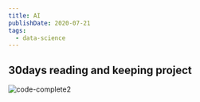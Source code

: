 ```yaml
---
title: AI 
publishDate: 2020-07-21
tags: 
  - data-science
---
```

## 30days reading and keeping project

![code-complete2](../docs/img/Screenshot_119.png)